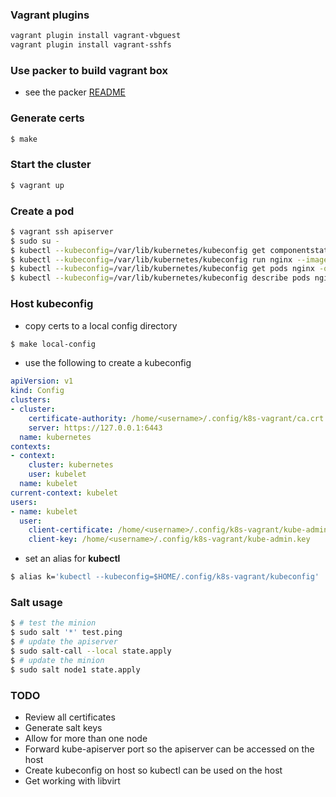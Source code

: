 ### Vagrant plugins

```bash
vagrant plugin install vagrant-vbguest
vagrant plugin install vagrant-sshfs
```

### Use packer to build vagrant box
* see the packer [README](packer/README.md)


### Generate certs

```bash
$ make
```

### Start the cluster

```bash
$ vagrant up
```

### Create a pod

```bash
$ vagrant ssh apiserver
$ sudo su -
$ kubectl --kubeconfig=/var/lib/kubernetes/kubeconfig get componentstatuses
$ kubectl --kubeconfig=/var/lib/kubernetes/kubeconfig run nginx --image=nginx
$ kubectl --kubeconfig=/var/lib/kubernetes/kubeconfig get pods nginx -owide
$ kubectl --kubeconfig=/var/lib/kubernetes/kubeconfig describe pods nginx
```

### Host kubeconfig

* copy certs to a local config directory

```bash
$ make local-config
```

* use the following to create a kubeconfig

```yaml
apiVersion: v1
kind: Config
clusters:
- cluster:
    certificate-authority: /home/<username>/.config/k8s-vagrant/ca.crt
    server: https://127.0.0.1:6443
  name: kubernetes
contexts:
- context:
    cluster: kubernetes
    user: kubelet
  name: kubelet
current-context: kubelet
users:
- name: kubelet
  user:
    client-certificate: /home/<username>/.config/k8s-vagrant/kube-admin.crt
    client-key: /home/<username>/.config/k8s-vagrant/kube-admin.key
```

* set an alias for **kubectl**

```bash
$ alias k='kubectl --kubeconfig=$HOME/.config/k8s-vagrant/kubeconfig'
```

### Salt usage

```bash
$ # test the minion
$ sudo salt '*' test.ping
$ # update the apiserver
$ sudo salt-call --local state.apply
$ # update the minion
$ sudo salt node1 state.apply
```

### TODO
- Review all certificates
- Generate salt keys
- Allow for more than one node
- Forward kube-apiserver port so the apiserver can be accessed on the host
- Create kubeconfig on host so kubectl can be used on the host
- Get working with libvirt